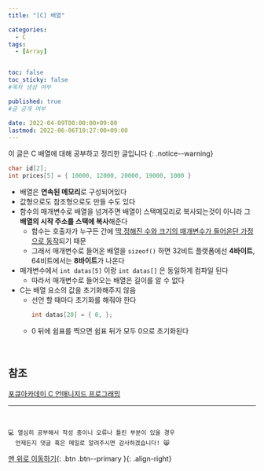 ```yaml
---
title: "[C] 배열" 

categories:
  - C
tags:
  - [Array]


toc: false
toc_sticky: false
#목차 생성 여부

published: true
#글 공개 여부

date: 2022-04-09T00:00:00+09:00
lastmod: 2022-06-06T10:27:00+09:00
---
```


<!-- description : 25자에서 160자 사이 -->
이 글은 C 배열에 대해 공부하고 정리한 글입니다
{: .notice--warning}

```c
char id[2];
int prices[5] = { 10000, 12000, 20000, 19000, 1000 }
```

- 배열은 **연속된 메모리**로 구성되어있다
- 값형으로도 참조형으로도 만들 수도 있다
- 함수의 매개변수로 배열을 넘겨주면 배열이 스택메모리로 복사되는것이 아니라 그 **배열의 시작 주소를 스택에 복사**해준다
  - 함수는 호출자가 누구든 간에 <u>딱 정해진 수와 크기의 매개변수가 들어온단 가정으로 동작</u>되기 때문
  - 그래서 매개변수로 들어온 배열을 `sizeof()` 하면 32비트 플랫폼에선 **4바이트**, 64비트에서는 **8바이트**가 나온다
- 매개변수에서 `int datas[5]` 이랑 `int datas[]` 은 동일하게 컴파일 된다
  - 따라서 매개변수로 들어오는 배열은 길이를 알 수 없다
- C는 배열 요소의 값을 초기화해주지 않음
  - 선언 할 때마다 초기화를 해줘야 한다
    ```c
    int datas[20] = { 0, };
    ```
  - 0 뒤에 쉼표를 찍으면 쉼표 뒤가 모두 0으로 초기화된다

<br>

## 참조
[포큐아카데미 C 언매니지드 프로그래밍](https://pocu-ko.teachable.com/p/comp2200)

***
<br>

    💻 열심히 공부해서 작성 중이니 오류나 틀린 부분이 있을 경우 
      언제든지 댓글 혹은 메일로 알려주시면 감사하겠습니다! 😸

[맨 위로 이동하기](#){: .btn .btn--primary }{: .align-right}
